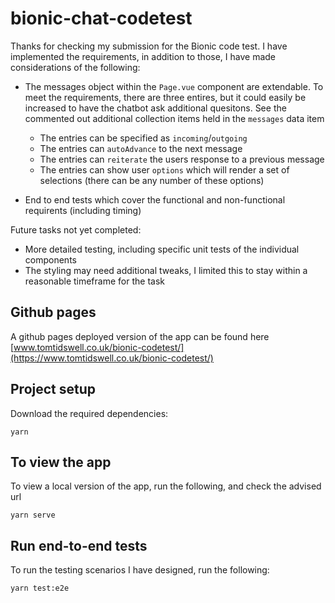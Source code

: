 # bionic-chat-codetest

Thanks for checking my submission for the Bionic code test. I have implemented the requirements, in addition to those, I have made considerations of the following:
- The messages object within the `Page.vue` component are extendable. To meet the requirements, there are three entires, but it could easily be increased to have the chatbot ask additional quesitons. See the commented out additional collection items held in the `messages` data item
  - The entries can be specified as `incoming`/`outgoing`
  - The entries can `autoAdvance` to the next message
  - The entries can `reiterate` the users response to a previous message
  - The entries can show user `options` which will render a set of selections (there can be any number of these options)
  
- End to end tests which cover the functional and non-functional requirents (including timing)

Future tasks not yet completed:
- More detailed testing, including specific unit tests of the individual components
- The styling may need additional tweaks, I limited this to stay within a reasonable timeframe for the task

## Github pages
A github pages deployed version of the app can be found here [www.tomtidswell.co.uk/bionic-codetest/](https://www.tomtidswell.co.uk/bionic-codetest/)

## Project setup
Download the required dependencies:
```
yarn
```

## To view the app
To view a local version of the app, run the following, and check the advised url
```
yarn serve
```

## Run end-to-end tests
To run the testing scenarios I have designed, run the following:
```
yarn test:e2e
```
